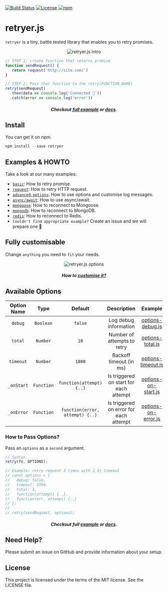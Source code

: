 
[![Build Status](https://travis-ci.org/ykrevnyi/retryer.js.svg?branch=master)](https://travis-ci.org/ykrevnyi/retryer.js)
[![License](https://img.shields.io/badge/license-MIT-green.svg?style=flat)](https://github.com/ykrevnyi/retryer.js/blob/master/LICENSE)
[![npm](https://img.shields.io/npm/dt/retryer.svg)](https://www.npmjs.com/package/retryer)

# retryer.js

`retryer` is a tiny, battle tested library that enables you to retry promises.

<p align="center">
  <img src="https://github.com/ykrevnyi/reconnect/tree/master/docs/retryer-v1.5.1.gif" alt="retryer.js intro"/>
</p>

```javascript
// STEP 1: create function that returns promise
function sendRequest() {
   return request('http://site.com/')
}

// STEP 2: Pass that function to the retry(FUNCTION_NAME)
retry(sendRequest)
  .then(data => console.log('Connected 🎉'))
  .catch(error => console.log('error'))
```

<h5 align="center">Checkout <a href="https://github.com/ykrevnyi/reconnect/tree/master/examples/basic/index.js">full example</a> or <a href="https://github.com/ykrevnyi/reconnect/tree/master/examples/basic">docs</a>.</h5>

## Install
You can get it on npm.
```javascript
npm install --save retryer
```

## Examples & HOWTO

Take a look at our many examples:

- [`basic`](https://github.com/ykrevnyi/reconnect/tree/master/examples/basic): How to retry promise.
- [`request`](https://github.com/ykrevnyi/reconnect/tree/master/examples/request): How to retry HTTP request.
- [`advanced-options`](https://github.com/ykrevnyi/reconnect/tree/master/examples/advanced-options): How to use options and customise log messages.
- [`async/await`](https://github.com/ykrevnyi/reconnect/tree/master/examples/async-await): How to use async/await.
- [`mongoose`](https://github.com/ykrevnyi/reconnect/tree/master/examples/mongoose): How to reconnect to Mongoose.
- [`mongodb`](https://github.com/ykrevnyi/reconnect/tree/master/examples/mongodb): How to reconnect to MongoDB.
- [`redis`](https://github.com/ykrevnyi/reconnect/tree/master/examples/redis): How to reconnect to Redis.
- `Couldn't find appropriate example?` Create an issue and we will prepare one 💪

## Fully customisable
Change `anything` you need to `fit` your needs.

<p align="center">
  <img src="https://github.com/ykrevnyi/reconnect/tree/master/docs/retryer-options-v1.0.1.gif" alt="retryer.js options"/>
</p>
<h5 align="center">How to <a href="https://github.com/ykrevnyi/reconnect/tree/master/examples/advanced-options">customise it?</a></h5>


## Available Options
**Option Name**|**Type**|**Default**|**Description**|**Example**
:-------------:|:------:|:---------:|:-------------:|:--------:|
`debug`|`Boolean`|`false`|Log debug information|<a href="https://github.com/ykrevnyi/reconnect/tree/master/examples/advanced-options/options-debug.js">options-debug.js</a>
`total`|`Number`|`10`|Number of attempts to retry|<a href="https://github.com/ykrevnyi/reconnect/tree/master/examples/advanced-options/options-total.js">options-total.js</a>
`timeout`|`Number`|`1000`|Backoff timeout (in ms)|<a href="https://github.com/ykrevnyi/reconnect/tree/master/examples/advanced-options/options-timeout.js">options-timeout.js</a>
`_onStart`|`Function`|`function(attempt) {..}`|Is triggered on start for each attempt|<a href="https://github.com/ykrevnyi/reconnect/tree/master/examples/advanced-options/options-on-start.js">options-on-start.js</a>
`_onError`|`Function`|`function(error, attempt) {..}`|Is triggered on error for each attempt|<a href="https://github.com/ykrevnyi/reconnect/tree/master/examples/advanced-options/options-on-error.js">options-on-error.js</a>

### How to Pass Options?

Pass an `options` as a `second` argument.

```javascript
// Syntax
retry(fn, OPTIONS);

// Example: retry request 3 times with 2.5s timeout
// const options = {
//   debug: false,
//   timeout: 2500,
//   total: 3,
//   function(attempt) {..},
//   function(err, attempt) {..}
// };
//
// retry(sendRequest, options);
```
<h5 align="center">Checkout full <a href="https://github.com/ykrevnyi/reconnect/tree/master/examples/advanced-options/index.js">example</a> or <a href="https://github.com/ykrevnyi/reconnect/tree/master/examples/advanced-options/">docs</a>.</h5>

## Need Help?
Please submit an issue on GitHub and provide information about your setup.

## License
This project is licensed under the terms of the MIT license. See the LICENSE file.
